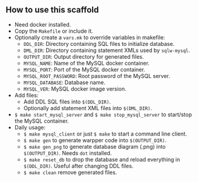 ## How to use this scaffold

- Need docker installed.
- Copy the `Makefile` or include it.
- Optionally create a `vars.mk` to override variables in makefile:
  - `DDL_DIR`: Directory containing SQL files to initialize database.
  - `DML_DIR`: Directory containing statement XMLs used by `sqlw-mysql`.
  - `OUTPUT_DIR`: Output directory for generated files.
  - `MYSQL_NAME`: Name of the MySQL docker container.
  - `MYSQL_PORT`: Port of the MySQL docker container.
  - `MYSQL_ROOT_PASSWORD`: Root password of the MySQL server.
  - `MYSQL_DATABASE`: Database name.
  - `MYSQL_VER`: MySQL docker image version.
- Add files:
  - Add DDL SQL files into `$(DDL_DIR)`.
  - Optionally add statement XML files into `$(DML_DIR)`.
- `$ make start_mysql_server` and `$ make stop_mysql_server` to start/stop the MySQL container.
- Daily usage:
  - `$ make mysql_client` or just `$ make` to start a command line client.
  - `$ make gen` to generate warpper code into `$(OUTPUT_DIR)`.
  - `$ make gen_png` to generate database diagram (.png) into `$(OUTPUT_DIR)`. Needs `dot` installed.
  - `$ make reset_db` to drop the database and reload everything in `$(DDL_DIR)`. Useful after changing DDL files.
  - `$ make clean` remove generated files.
